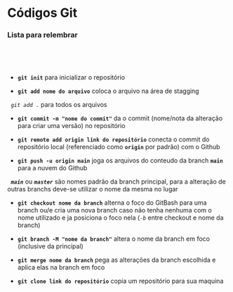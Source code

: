 # Códigos Git
### Lista para relembrar
&nbsp;

&nbsp;
- **`git init`** para inicializar o repositório

- **`git add nome do arquivo`** coloca o arquivo na área de stagging

&nbsp;
*`git add .`* para todos os arquivos

- **`git commit -m "nome do commit"`** da o commit (nome/nota da alteração para criar uma versão) no repositório

- **`git remote add origin link do repositório`** conecta o commit do repositório local (referenciado como **`origin`** por padrão) com o Github

- **`git push -u origin main`** joga os arquivos do conteudo da branch **`main`** para a nuvem do Github

&nbsp;
***`main`*** ou ***`master`*** são nomes padrão da branch principal, para a alteração de outras branchs deve-se utilizar o nome da mesma no lugar

- **`git checkout nome da branch`** alterna o foco do GitBash para uma branch ou/e cria uma nova branch caso não tenha nenhuma com o nome utilizado e ja posiciona o foco nela (*`-b`* entre checkout e nome da branch)

- **`git branch -M "nome da branch"`** altera o nome da branch em foco (inclusive da principal)

- **`git merge nome da branch`** pega as alterações da branch escolhida e aplica elas na branch em foco

- **`git clone link do repositório`** copia um repositório para sua maquina